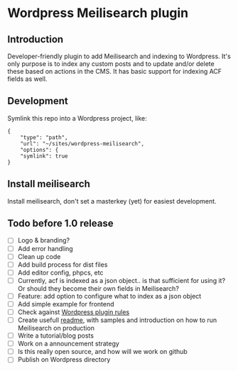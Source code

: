 # Wordpress Meilisearch plugin

## Introduction

Developer-friendly plugin to add Meilisearch and indexing to Wordpress. It's only purpose is to index any custom posts and to update and/or delete these based on actions in the CMS. It has basic support for indexing ACF fields as well.

## Development

Symlink this repo into a Wordpress project, like:

```
{
    "type": "path",
    "url": "~/sites/wordpress-meilisearch",
    "options": {
    "symlink": true
}
```

## Install meilisearch

Install meilisearch, don't set a masterkey (yet) for easiest development.

## Todo before 1.0 release

- [ ] Logo & branding?
- [ ] Add error handling
- [ ] Clean up code
- [ ] Add build process for dist files
- [ ] Add editor config, phpcs, etc
- [ ] Currently, acf is indexed as a json object.. is that sufficient for using it? Or should they become their own fields in Meilisearch?
- [ ] Feature: add option to configure what to index as a json object
- [ ] Add simple example for frontend
- [ ] Check against [Wordpress plugin rules](https://developer.wordpress.org/plugins/wordpress-org/planning-your-plugin/)
- [ ] Create usefull [readme](https://developer.wordpress.org/plugins/wordpress-org/how-your-readme-txt-works/), with samples and introduction on how to run Meilisearch on production
- [ ] Write a tutorial/blog posts
- [ ] Work on a announcement strategy
- [ ] Is this really open source, and how will we work on github
- [ ] Publish on Wordpress directory
